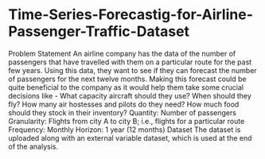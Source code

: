# Time-Series-Forecastig-for-Airline-Passenger-Traffic-Dataset
Problem Statement An airline company has the data of the number of passengers that have travelled with them on a particular route for the past few years. Using this data, they want to see if they can forecast the number of passengers for the next twelve months.  Making this forecast could be quite beneficial to the company as it would help them take some crucial decisions like -  What capacity aircraft should they use? When should they fly? How many air hostesses and pilots do they need? How much food should they stock in their inventory? Quantity: Number of passengers Granularity: Flights from city A to city B; i.e., flights for a particular route Frequency: Monthly Horizon: 1 year (12 months) Dataset The dataset is uploaded along with an external variable dataset, which is used at the end of the analysis.
